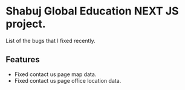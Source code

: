 # Shabuj Global Education NEXT JS project.

List of the bugs that I fixed recently.

## Features
- Fixed contact us page map data.
- Fixed contact us page office location data.
